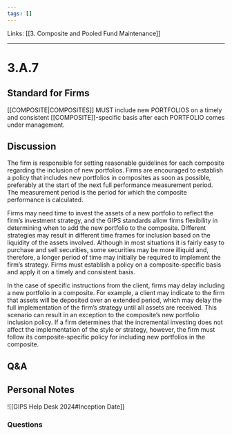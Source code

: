 ```yaml
---
tags: []
---
```

Links: [[3. Composite and Pooled Fund Maintenance]]
___
# 3.A.7
## Standard for Firms
[[COMPOSITE|COMPOSITES]] MUST include new PORTFOLIOS on a timely and consistent [[COMPOSITE]]-specific basis after each PORTFOLIO comes under management.
## Discussion
The firm is responsible for setting reasonable guidelines for each composite regarding the inclusion of new portfolios. Firms are encouraged to establish a policy that includes new portfolios in composites as soon as possible, preferably at the start of the next full performance measurement period. The measurement period is the period for which the composite performance is calculated.

Firms may need time to invest the assets of a new portfolio to reflect the firm’s investment strategy, and the GIPS standards allow firms flexibility in determining when to add the new portfolio to the composite. Different strategies may result in different time frames for inclusion based on the liquidity of the assets involved. Although in most situations it is fairly easy to purchase and sell securities, some securities may be more illiquid and, therefore, a longer period of time may initially be required to implement the firm’s strategy. Firms must establish a policy on a composite-specific basis and apply it on a timely and consistent basis.

In the case of specific instructions from the client, firms may delay including a new portfolio in a composite. For example, a client may indicate to the firm that assets will be deposited over an extended period, which may delay the full implementation of the firm’s strategy until all assets are received. This scenario can result in an exception to the composite’s new portfolio inclusion policy. If a firm determines that the incremental investing does not affect the implementation of the style or strategy, however, the firm must follow its composite-specific policy for including new portfolios in the composite.
## Q&A

## Personal Notes
![[GIPS Help Desk 2024#Inception Date]]

### Questions